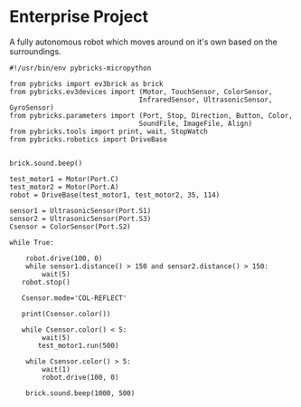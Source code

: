 # Enterprise Project

A fully autonomous robot which moves around on it's own based on the surroundings.

    #!/usr/bin/env pybricks-micropython

    from pybricks import ev3brick as brick
    from pybricks.ev3devices import (Motor, TouchSensor, ColorSensor,
                                    InfraredSensor, UltrasonicSensor, GyroSensor)
    from pybricks.parameters import (Port, Stop, Direction, Button, Color,
                                    SoundFile, ImageFile, Align)
    from pybricks.tools import print, wait, StopWatch
    from pybricks.robotics import DriveBase


    brick.sound.beep()

    test_motor1 = Motor(Port.C)
    test_motor2 = Motor(Port.A)
    robot = DriveBase(test_motor1, test_motor2, 35, 114)

    sensor1 = UltrasonicSensor(Port.S1)
    sensor2 = UltrasonicSensor(Port.S3)
    Csensor = ColorSensor(Port.S2)

    while True:

        robot.drive(100, 0)
        while sensor1.distance() > 150 and sensor2.distance() > 150:
            wait(5)
       robot.stop()

       Csensor.mode='COL-REFLECT'

       print(Csensor.color()) 

       while Csensor.color() < 5:
            wait(5)
           test_motor1.run(500)

        while Csensor.color() > 5:
            wait(1)
            robot.drive(100, 0)
        
        brick.sound.beep(1000, 500)
